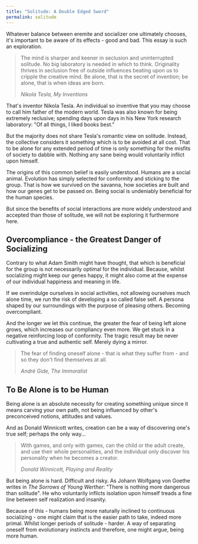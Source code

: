 ```yaml
---
title: "Solitude: A Double Edged Sword"
permalink: solitude
---
```

Whatever balance between eremite and socializer one ultimately chooses, it's important to be aware of its effects - good and bad. This essay is such an exploration.

> The mind is sharper and keener in seclusion and uninterrupted solitude. No big laboratory is needed in which to think. Originality thrives in seclusion free of outside influences beating upon us to cripple the creative mind. Be alone, that is the secret of invention; be alone, that is when ideas are born.
> 
> <cite>Nikola Tesla, _My Inventions_</cite>

That's inventor Nikola Tesla. An individual so inventive that you may choose to call him father of the modern world. Tesla was also known for being extremely reclusive; spending days upon days in his New York research laboratory: "Of all things, I liked books best."

But the majority does not share Tesla's romantic view on solitude. Instead, the collective considers it something which is to be avoided at all cost. That to be alone for any extended period of time is only something for the misfits of society to dabble with. Nothing any sane being would voluntarily inflict upon himself.

The origins of this common belief is easily understood. Humans are a social animal. Evolution has simply selected for conformity and sticking to the group. That is how we survived on the savanna, how societies are built and how our genes get to be passed on. Being social is undeniably beneficial for the human species.

But since the benefits of social interactions are more widely understood and accepted than those of solitude, we will not be exploring it furthermore here.

## Overcompliance - the Greatest Danger of Socializing
Contrary to what Adam Smith might have thought, that which is beneficial for the group is not necessarily optimal for the individual. Because, whilst socializing might keep our genes happy, it might also come at the expense of our individual happiness and meaning in life.

If we overindulge ourselves in social activities, not allowing ourselves much alone time, we run the risk of developing a so called false self. A persona shaped by our surroundings with the purpose of pleasing others. Becoming overcompliant.

And the longer we let this continue, the greater the fear of being left alone grows, which increases our compliancy even more. We get stuck in a negative reinforcing loop of conformity. The tragic result may be never cultivating a true and authentic self. Merely dying a mirror.

> The fear of finding oneself alone - that is what they suffer from - and so they don't find themselves at all.
> 
> <cite>André Gide, _The Immoralist_</cite>

## To Be Alone is to be Human
Being alone is an absolute necessity for creating something unique since it means carving your own path, not being influenced by other's preconceived notions, attitudes and values.

And as Donald Winnicott writes, creation can be a way of discovering one's true self; perhaps the only way...

> With games, and only with games, can the child or the adult create, and use their whole personalities, and the individual only discover his personality when he becomes a creator.
> 
> <cite>Donald Winnicott, Playing and Reality</cite>

But being alone is hard. Difficult and risky. As Johann Wolfgang von Goethe writes in _The Sorrows of Young Werther_: "There is nothing more dangerous than solitude". He who voluntarily inflicts isolation upon himself treads a fine line between self realization and insanity.

Because of this - humans being more naturally inclined to continuous socializing - one might claim that is the easier path to take, indeed more primal. Whilst longer periods of solitude - harder. A way of separating oneself from evolutionary instincts and therefore, one might argue, being more human.